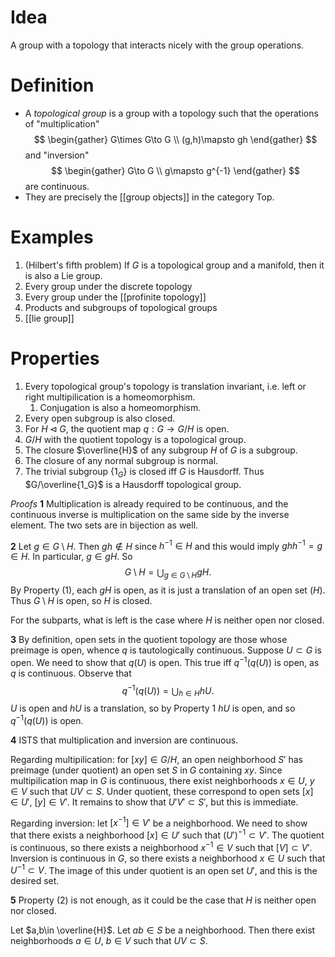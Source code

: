 # Idea
A group with a topology that interacts nicely with the group operations.

# Definition
- A *topological group* is a group with a topology such that the operations of "multiplication" 
$$
\begin{gather}
G\times G\to G \\ 
(g,h)\mapsto gh
\end{gather}
$$
and "inversion" 
$$
\begin{gather}
G\to G \\
g\mapsto g^{-1}
\end{gather}
$$
are continuous.
- They are precisely the [[group objects]] in the category $\text{Top}$.

# Examples
1. (Hilbert's fifth problem) If $G$ is a topological group and a manifold, then it is also a Lie group.
2. Every group under the discrete topology
3. Every group under the [[profinite topology]]
4. Products and subgroups of topological groups
5. [[lie group]]

# Properties
1. Every topological group's topology is translation invariant, i.e. left or right multipilication is a homeomorphism.
	1. Conjugation is also a homeomorphism.
2. Every open subgroup is also closed.
3. For $H\triangleleft G$, the quotient map $q:G\to G/H$ is open.
4. $G/H$ with the quotient topology is a topological group.
5. The closure $\overline{H}$ of any subgroup $H$ of $G$ is a subgroup.
6. The closure of any normal subgroup is normal.
7. The trivial subgroup $\{1_G\}$ is closed iff $G$ is Hausdorff. Thus $G/\overline{1_G}$ is a Hausdorff topological group.

*Proofs*
**1**
Multiplication is already required to be continuous, and the continuous inverse is multiplication on the same side by the inverse element. The two sets are in bijection as well.

**2**
Let $g\in G\setminus H$. Then $gh\not\in H$ since $h^{-1}\in H$ and this would imply $ghh^{-1}=g\in H$. In particular, $g\in gH$. So $$G\setminus H=\bigcup_{g\in  G\setminus H}gH.$$ By Property (1), each $gH$ is open, as it is just a translation of an open set ($H$). Thus $G\setminus H$ is open, so $H$ is closed.

For the subparts, what is left is the case where $H$ is neither open nor closed.

**3**
By definition, open sets in the quotient topology are those whose preimage is open, whence $q$ is tautologically continuous. Suppose $U\subset G$ is open. We need to show that $q(U)$ is open. This true iff $q^{-1}(q(U))$ is open, as $q$ is continuous. Observe that $$q^{-1}(q(U))=\bigcup_{h\in H}hU.$$ $U$ is open and $hU$ is a translation, so by Property 1 $hU$ is open, and so $q^{-1}(q(U))$ is open.

**4**
ISTS that multiplication and inversion are continuous. 

Regarding multipilication: for $[xy]\in G/H$, an open neighborhood $S'$ has preimage (under quotient) an open set $S$ in $G$ containing $xy$. Since multipilication map in $G$ is continuous, there exist neighborhoods $x\in U$, $y\in V$ such that $UV\subset S$. Under quotient, these correspond to open sets $[x]\in U'$, $[y]\in V'$. It remains to show that $U'V'\subset S'$, but this is immediate.

Regarding inversion: let $[x^{-1}]\in V'$ be a neighborhood. We need to show that there exists a neighborhood $[x]\in U'$ such that $(U')^{-1}\subset V'$. The quotient is continuous, so there exists a neighborhood $x^{-1}\in V$ such that $[V]\subset V'$. Inversion is continuous in $G$, so there exists a neighborhood $x\in U$ such that $U^{-1}\subset V$. The image of this under quotient is an open set $U'$, and this is the desired set.

**5**
Property (2) is not enough, as it could be the case that $H$ is neither open nor closed.

Let $a,b\in \overline{H}$. Let $ab\in S$ be a neighborhood. Then there exist neighborhoods $a\in U$, $b\in V$ such that $UV\subset S$.